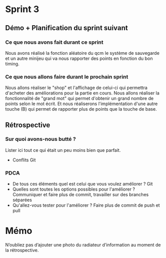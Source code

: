 # Sprint 3

## Démo + Planification du sprint suivant

### Ce que nous avons fait durant ce sprint
Nous avons réalisé la fonction aléatoire du qcm le système de sauvegarde et un autre minijeu qui va nous rapporter des points en fonction du bon timing.

### Ce que nous allons faire durant le prochain sprint
Nous allons réaliser le "shop" et l'affichage de celui-ci qui permettra d'acheter des améliorations pour la partie en cours. Nous allons réaliser la fonctionnalité de "grand mot" qui permet d'obtenir un grand nombre de points selon le mot écrit. Et nous réaliserons l'implémentation d'une autre touche (B) qui permet de rapporter plus de points que la touche de base.

## Rétrospective

### Sur quoi avons-nous butté ?
Lister ici tout ce qui était un peu moins bien que parfait.
* Conflits Git

### PDCA
* De tous ces éléments quel est celui que vous voulez améliorer ?
    Git
* Quelles sont toutes les options possibles pour l'améliorer ?
    Communiquer et faire plus de commit, travailler sur des branches séparées
* Qu'allez-vous tester pour l'améliorer ?
    Faire plus de commit de push et pull

# Mémo
N’oubliez pas d’ajouter une photo du radiateur d’information au moment de la rétrospective.